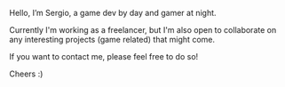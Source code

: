 Hello, I’m Sergio, a game dev by day and gamer at night. 

Currently I'm working as a freelancer, but I'm also open to collaborate on any interesting projects (game related) that might come.

If you want to contact me, please feel free to do so!

Cheers :)
